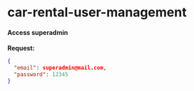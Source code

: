 # car-rental-user-management

#### Access superadmin

**Request:**
```json
{
  "email": superadmin@mail.com,
  "password": 12345
}
```


